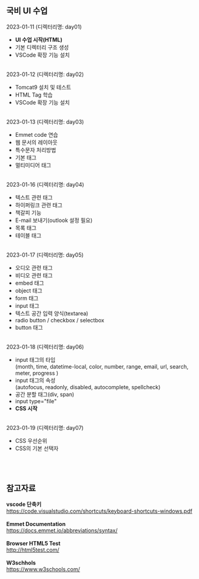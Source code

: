 ## 국비 UI 수업  
2023-01-11  (디렉터리명: day01)  
- **UI 수업 시작(HTML)**
- 기본 디렉터리 구조 생성
- VSCode 확장 기능 설치  

\
2023-01-12 (디렉터리명: day02)
- Tomcat9 설치 및 테스트
- HTML Tag 학습
- VSCode 확장 기능 설치  

\
2023-01-13 (디렉터리명: day03)
- Emmet code 연습  
- 웹 문서의 레이아웃  
- 특수문자 처리방법  
- 기본 태그  
- 멀티미디어 태그  

\
2023-01-16 (디렉터리명: day04)
- 텍스트 관련 태그
- 하이퍼링크 관련 태그
- 책갈피 기능
- E-mail 보내기(outlook 설정 필요)
- 목록 태그
- 테이블 태그

\
2023-01-17 (디렉터리명: day05)
- 오디오 관련 태그
- 비디오 관련 태그
- embed 태그
- object 태그
- form 태그
- input 태그
- 텍스트 공간 입력 양식(textarea)
- radio button / checkbox / selectbox
- button 태그

\
2023-01-18 (디렉터리명: day06)
- input 태그의 타입  
  (month, time, datetime-local, color, number, range, email, url, search, meter, progress  )
- input 태그의 속성  
  (autofocus, readonly, disabled, autocomplete, spellcheck)
- 공간 분할 태그(div, span)
- input type="file"
- **CSS 시작**

\
2023-01-19 (디렉터리명: day07)
- CSS 우선순위
- CSS의 기본 선택자


\
\
참고자료
---  
**vscode 단축키**  
https://code.visualstudio.com/shortcuts/keyboard-shortcuts-windows.pdf  
\
**Emmet Documentation**  
https://docs.emmet.io/abbreviations/syntax/  
\
**Browser HTML5 Test**  
http://html5test.com/  
\
**W3schhols**  
https://www.w3schools.com/